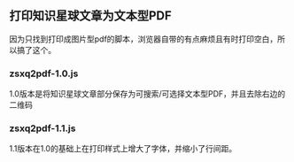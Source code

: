 ## 打印知识星球文章为文本型PDF

因为只找到打印成图片型pdf的脚本，浏览器自带的有点麻烦且有时打印空白，所以搞了这个。

### zsxq2pdf-1.0.js

1.0版本是将知识星球文章部分保存为可搜索/可选择文本型PDF，并且去除右边的二维码


### zsxq2pdf-1.1.js

1.1版本在1.0的基础上在打印样式上增大了字体，并缩小了行间距。




